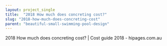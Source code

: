 ```yaml
---
layout: project_single
title:  "2018 How much does concreting cost?"
slug: "2018-how-much-does-concreting-cost"
parent: "beautiful-small-swimming-pool-design"
---
```

2018 How much does concreting cost? | Cost guide 2018 - hipages.com.au